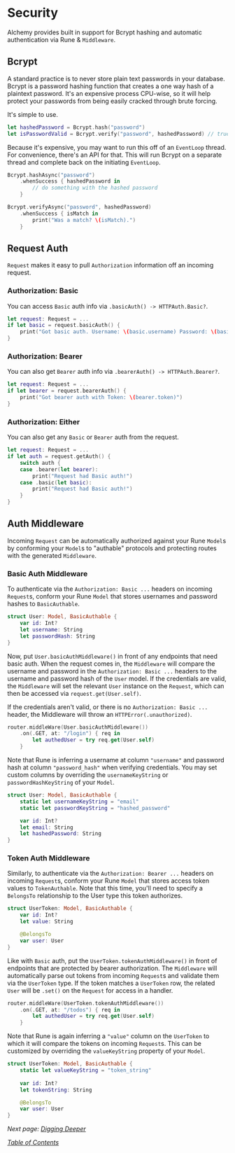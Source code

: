 # Security

Alchemy provides built in support for Bcrypt hashing and automatic authentication via Rune & `Middleware`.

## Bcrypt

A standard practice is to never store plain text passwords in your database. Bcrypt is a password hashing function that creates a one way hash of a plaintext password. It's an expensive process CPU-wise, so it will help protect your passwords from being easily cracked through brute forcing.

It's simple to use.

```swift
let hashedPassword = Bcrypt.hash("password")
let isPasswordValid = Bcrypt.verify("password", hashedPassword) // true
```

Because it's expensive, you may want to run this off of an `EventLoop` thread. For convenience, there's an API for that. This will run Bcrypt on a separate thread and complete back on the initiating `EventLoop`.

```swift
Bcrypt.hashAsync("password")
    .whenSuccess { hashedPassword in
        // do something with the hashed password
    }

Bcrypt.verifyAsync("password", hashedPassword)
    .whenSuccess { isMatch in
        print("Was a match? \(isMatch).")
    }
```

## Request Auth

`Request` makes it easy to pull `Authorization` information off an incoming request. 

### Authorization: Basic

You can access `Basic` auth info via `.basicAuth() -> HTTPAuth.Basic?`.

```swift
let request: Request = ...
if let basic = request.basicAuth() {
    print("Got basic auth. Username: \(basic.username) Password: \(basic.password)")
}
```

### Authorization: Bearer

You can also get `Bearer` auth info via `.bearerAuth() -> HTTPAuth.Bearer?`.

```swift
let request: Request = ...
if let bearer = request.bearerAuth() {
    print("Got bearer auth with Token: \(bearer.token)")
}
```

### Authorization: Either

You can also get any `Basic` or `Bearer` auth from the request.

```swift
let request: Request = ...
if let auth = request.getAuth() {
    switch auth {
    case .bearer(let bearer):
        print("Request had Basic auth!")
    case .basic(let basic):
        print("Request had Basic auth!")
    }
}
```

## Auth Middleware

Incoming `Request` can be automatically authorized against your Rune `Model`s by conforming your `Model`s to "authable" protocols and protecting routes with the generated `Middleware`.

### Basic Auth Middleware

To authenticate via the `Authorization: Basic ...` headers on incoming `Request`s, conform your Rune `Model` that stores usernames and password hashes to `BasicAuthable`.

```swift
struct User: Model, BasicAuthable {
    var id: Int?
    let username: String
    let passwordHash: String
}
```

Now, put `User.basicAuthMiddleware()` in front of any endpoints that need basic auth. When the request comes in, the `Middleware` will compare the username and password in the `Authorization: Basic ...` headers to the username and password hash of the `User` model. If the credentials are valid, the `Middleware` will set the relevant `User` instance on the `Request`, which can then be accessed via `request.get(User.self)`.

If the credentials aren't valid, or there is no `Authorization: Basic ...` header, the Middleware will throw an `HTTPError(.unauthorized)`.

```swift
router.middleWare(User.basicAuthMiddleware())
    .on(.GET, at: "/login") { req in
        let authedUser = try req.get(User.self)
    }
```

Note that Rune is inferring a username at column `"username"` and password hash at column `"password_hash"` when verifying credentials. You may set custom columns by overriding the `usernameKeyString` or `passwordHashKeyString` of your `Model`.

```swift
struct User: Model, BasicAuthable {
    static let usernameKeyString = "email"
    static let passwordKeyString = "hashed_password"

    var id: Int?
    let email: String
    let hashedPassword: String
}
```

### Token Auth Middleware

Similarly, to authenticate via the `Authorization: Bearer ...` headers on incoming `Request`s, conform your Rune `Model` that stores access token values to `TokenAuthable`. Note that this time, you'll need to specify a `BelongsTo` relationship to the User type this token authorizes.

```swift
struct UserToken: Model, BasicAuthable {
    var id: Int?
    let value: String

    @BelongsTo
    var user: User
}
```

Like with `Basic` auth, put the `UserToken.tokenAuthMiddleware()` in front of endpoints that are protected by bearer authorization. The `Middleware` will automatically parse out tokens from incoming `Request`s and validate them via the `UserToken` type. If the token matches a `UserToken` row, the related `User` will be `.set()` on the `Request` for access in a handler.

```swift
router.middleWare(UserToken.tokenAuthMiddleware())
    .on(.GET, at: "/todos") { req in
        let authedUser = try req.get(User.self)
    }
```

Note that Rune is again inferring a `"value"` column on the `UserToken` to which it will compare the tokens on incoming `Request`s. This can be customized by overriding the `valueKeyString` property of your `Model`.

```swift
struct UserToken: Model, BasicAuthable {
    static let valueKeyString = "token_string"
    
    var id: Int?
    let tokenString: String

    @BelongsTo
    var user: User
}
```

_Next page: [Digging Deeper](8_DiggingDeeper.md)_

_[Table of Contents](/Docs#docs)_